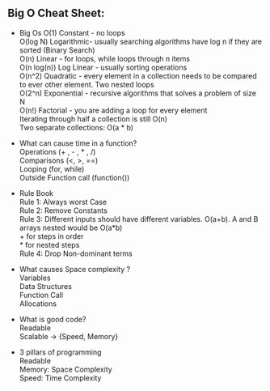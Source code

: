 ## Big O Cheat Sheet:

- Big Os
    O(1) Constant - no loops  
    O(log N) Logarithmic- usually searching algorithms have log n if they are sorted (Binary Search)  
    O(n) Linear - for loops, while loops through n items  
    O(n log(n)) Log Linear - usually sorting operations  
    O(n^2) Quadratic - every element in a collection needs to be compared to ever other element. Two nested loops  
    O(2^n) Exponential - recursive algorithms that solves a problem of size N  
    O(n!) Factorial - you are adding a loop for every element  
    Iterating through half a collection is still O(n)  
    Two separate collections: O(a * b)  

- What can cause time in a function?  
    Operations (+ , - , * , /)  
    Comparisons (<, >, ==)  
    Looping (for, while)  
    Outside Function call (function())  

- Rule Book  
    Rule 1: Always worst Case  
    Rule 2: Remove Constants  
    Rule 3: Different inputs should have different variables. O(a+b). A and B arrays nested would be O(a*b)    
        + for steps in order  
        * for nested steps  
    Rule 4: Drop Non-dominant terms  

- What causes Space complexity ?  
    Variables  
    Data Structures  
    Function Call  
    Allocations  

- What is good code?  
    Readable  
    Scalable -> {Speed, Memory}  

- 3 pillars of programming  
    Readable  
    Memory: Space Complexity  
    Speed: Time Complexity  